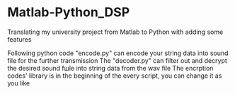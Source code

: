 # Matlab-Python_DSP
Translating my university project from Matlab to Python with adding some features

Following python code "encode.py" can encode your string data into sound file for the further transmission
The "decoder.py" can filter out and decrypt the desired sound fшle into string data from the wav file
The encrption codes' library is in the beginning of the every script, you can change it as you like

